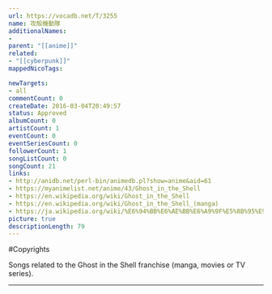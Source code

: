 ```yaml
---
url: https://vocadb.net/T/3255
name: 攻殻機動隊
additionalNames: 
- 
parent: "[[anime]]"
related:
- "[[cyberpunk]]"
mappedNicoTags:

newTargets:
- all
commentCount: 0
createDate: 2016-03-04T20:49:57
status: Approved
albumCount: 0
artistCount: 1
eventCount: 0
eventSeriesCount: 0
followerCount: 1
songListCount: 0
songCount: 21
links: 
- http://anidb.net/perl-bin/animedb.pl?show=anime&aid=61
- https://myanimelist.net/anime/43/Ghost_in_the_Shell
- https://en.wikipedia.org/wiki/Ghost_in_the_Shell
- https://en.wikipedia.org/wiki/Ghost_in_the_Shell_(manga)
- https://ja.wikipedia.org/wiki/%E6%94%BB%E6%AE%BB%E6%A9%9F%E5%8B%95%E9%9A%8A
picture: true
descriptionLength: 79
---
```


#Copyrights

Songs related to the Ghost in the Shell franchise (manga, movies or TV series).

---

